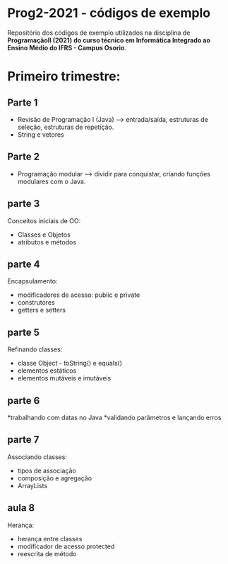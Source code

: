 # Prog2-2021 - códigos de exemplo
Repositório dos códigos de exemplo utilizados na disciplina de **ProgramaçãoII (2021) do curso técnico em Informática Integrado ao Ensino Médio do IFRS - Campus Osorio**.
# Primeiro trimestre:

## Parte 1
* Revisão de Programação I (Java) --> entrada/saída, estruturas de seleção, estruturas de repetição.
* String e vetores

## Parte 2
* Programação modular --> dividir para conquistar, criando funções modulares com o Java.

## parte 3
Conceitos iniciais de OO: 
* Classes e Objetos
* atributos e métodos

## parte 4
Encapsulamento: 
* modificadores de acesso: public e private
* construtores
* getters e setters


## parte 5
Refinando classes: 
* classe Object - toString() e equals()
* elementos estáticos
* elementos mutáveis e imutáveis

## parte 6
*trabalhando com datas no Java
*validando parâmetros e lançando erros

## parte 7
Associando classes: 
* tipos de associação
* composição e agregação
* ArrayLists

## aula 8
Herança:
* herança entre classes
* modificador de acesso protected
* reescrita de método

<!--
## aula 7
Classes abstratas e polimorfismo:
* classes abstratas X classes concretas
* métodos abstratos
* ganhos do polimorfismo

## aula 8
Interfaces:
* criação de interfaces
* implementação de interfaces
* ganhos do polimorfismo

## aula 9
Exceptions:
* bloco try/catch e lançando uma exception
* exceptions verificadas e não verificadas
* criando as nossas próprias exceptions
-->
